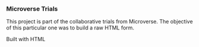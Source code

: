 ### Microverse Trials

<p>This project is part of the collaborative trials from Microverse. The objective of this particular one was to build a raw HTML  form.</p>
<p>Built with HTML</p>
